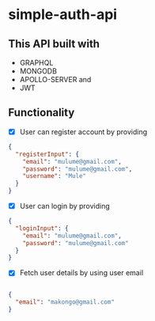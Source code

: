 # simple-auth-api
## This  API built with 
- GRAPHQL
- MONGODB
- APOLLO-SERVER and
- JWT

  
## Functionality 

- [x] User can register account by providing
```json
{
  "registerInput": {
    "email": "mulume@gmail.com",
    "password": "mulume@gmail.com",
    "username": "Mule"
  }
}
```


- [x] User can login by providing

```json
{
  "loginInput": {
    "email": "mulume@gmail.com",
    "password": "mulume@gmail.com"
  }
}
```

- [x] Fetch user details by using user email


```json

{
  "email": "makongo@gmail.com"
}

```
